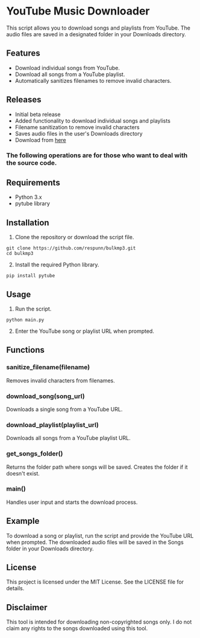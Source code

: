 # YouTube Music Downloader
This script allows you to download songs and playlists from YouTube. The audio files are saved in a designated folder in your Downloads directory.

## Features
+ Download individual songs from YouTube.
+ Download all songs from a YouTube playlist.
+ Automatically sanitizes filenames to remove invalid characters.

## Releases
+ Initial beta release
+ Added functionality to download individual songs and playlists
+ Filename sanitization to remove invalid characters
+ Saves audio files in the user's Downloads directory
+ Download from [here](https://github.com/respunn/bulkmp3/releases)

### The following operations are for those who want to deal with the source code.

## Requirements
+ Python 3.x
+ pytube library
## Installation
1. Clone the repository or download the script file.
```
git clone https://github.com/respunn/bulkmp3.git
cd bulkmp3
```
2. Install the required Python library.
```
pip install pytube
```
## Usage
1. Run the script.
```
python main.py
```
2. Enter the YouTube song or playlist URL when prompted.

## Functions
### sanitize_filename(filename)
Removes invalid characters from filenames.

### download_song(song_url)
Downloads a single song from a YouTube URL.

### download_playlist(playlist_url)
Downloads all songs from a YouTube playlist URL.

### get_songs_folder()
Returns the folder path where songs will be saved. Creates the folder if it doesn't exist.

### main()
Handles user input and starts the download process.

## Example
To download a song or playlist, run the script and provide the YouTube URL when prompted. The downloaded audio files will be saved in the Songs folder in your Downloads directory.

## License
This project is licensed under the MIT License. See the LICENSE file for details.

## Disclaimer
This tool is intended for downloading non-copyrighted songs only. I do not claim any rights to the songs downloaded using this tool.
